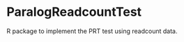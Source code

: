 ParalogReadcountTest
====================

R package to implement the PRT test using readcount data.
